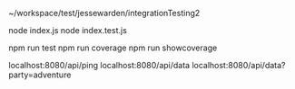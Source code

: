 ~/workspace/test/jessewarden/integrationTesting2

node index.js
node index.test.js

npm run test
npm run coverage
npm run showcoverage

localhost:8080/api/ping
localhost:8080/api/data
localhost:8080/api/data?party=adventure
